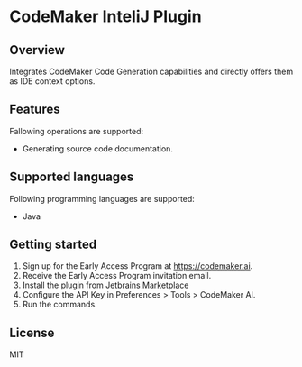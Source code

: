 # CodeMaker InteliJ Plugin

## Overview

Integrates CodeMaker Code Generation capabilities and directly offers them as IDE context options.

## Features

Fallowing operations are supported:

* Generating source code documentation.

## Supported languages

Following programming languages are supported:

* Java

## Getting started

1. Sign up for the Early Access Program at https://codemaker.ai.
2. Receive the Early Access Program invitation email. 
3. Install the plugin from [Jetbrains Marketplace](https://plugins.jetbrains.com/)
4. Configure the API Key in Preferences > Tools > CodeMaker AI.
5. Run the commands.

## License

MIT
